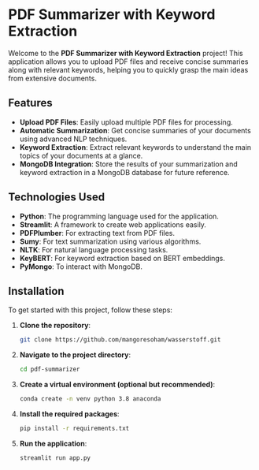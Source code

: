 # PDF Summarizer with Keyword Extraction

Welcome to the **PDF Summarizer with Keyword Extraction** project! This application allows you to upload PDF files and receive concise summaries along with relevant keywords, helping you to quickly grasp the main ideas from extensive documents.

## Features

- **Upload PDF Files**: Easily upload multiple PDF files for processing.
- **Automatic Summarization**: Get concise summaries of your documents using advanced NLP techniques.
- **Keyword Extraction**: Extract relevant keywords to understand the main topics of your documents at a glance.
- **MongoDB Integration**: Store the results of your summarization and keyword extraction in a MongoDB database for future reference.

## Technologies Used

- **Python**: The programming language used for the application.
- **Streamlit**: A framework to create web applications easily.
- **PDFPlumber**: For extracting text from PDF files.
- **Sumy**: For text summarization using various algorithms.
- **NLTK**: For natural language processing tasks.
- **KeyBERT**: For keyword extraction based on BERT embeddings.
- **PyMongo**: To interact with MongoDB.

## Installation

To get started with this project, follow these steps:

1. **Clone the repository**:

   ```bash
   git clone https://github.com/mangoresoham/wasserstoff.git
2. **Navigate to the project directory**:
   ```bash
   cd pdf-summarizer
3. **Create a virtual environment (optional but recommended)**:
   ```bash
   conda create -n venv python 3.8 anaconda
4. **Install the required packages**:
   ```bash
   pip install -r requirements.txt
5. **Run the application**:
   ```bash
   streamlit run app.py

